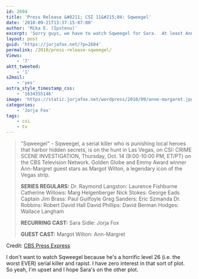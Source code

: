 ```yaml
---
id: 2604
title: 'Press Release &#8211; CSI 11&#215;04: Sqweegel'
date: '2010-09-21T13:37:15-07:00'
author: 'Mika E. (Ipstenu)'
excerpt: 'Sorry guys, we have to watch Sqweegel for Sara.  At least Ann-Margaret''s in it, too!'
layout: post
guid: 'https://jorjafox.net/?p=2604'
permalink: /2010/press-release-sqweegel/
Views:
    - '7'
aktt_tweeted:
    - '1'
s2mail:
    - 'yes'
astra_style_timestamp_css:
    - '1634355146'
image: 'https://static.jorjafox.net/wordpress/2010/09/anne-margaret.jpg'
categories:
    - 'Jorja Fox'
tags:
    - csi
    - tv
---
```


<blockquote> "Sqweegel" - Sqweegel, a serial killer who is punishing local heroes that harbor hidden secrets, is on the hunt in Las Vegas, on CSI: CRIME SCENE INVESTIGATION, Thursday, Oct. 14 (9:00-10:00 PM, ET/PT) on the CBS Television Network.  Golden Globe and Emmy Award winner Ann-Margret guest stars as Margot Wilton, a legendary icon of the Vegas strip.

<strong>SERIES REGULARS:</strong>
Dr. Raymond Langston: Laurence Fishburne
Catherine Willows: Marg Helgenberger
Nick Stokes: George Eads
Captain Jim Brass: Paul Guilfoyle
Greg Sanders: Eric Szmanda
Dr. Robbins: Robert David Hall
David Phillips: David Berman
Hodges: Wallace Langham

<strong>RECURRING CAST:</strong>
Sara Sidle: Jorja Fox

<strong>GUEST CAST:</strong>
Margot Wilton: Ann-Margret
</blockquote>

Credit: <a href="http://www.cbspressexpress.com/div.php/cbs_entertainment/release?id=26133">CBS Press Express</a>

I don't want to watch Sqweegel because he's a horrific level 26 (i.e. the worst EVER) serial killer and rapist. I have zero interest in that sort of plot. So yeah, I'm upset and I hope Sara's on the other plot.